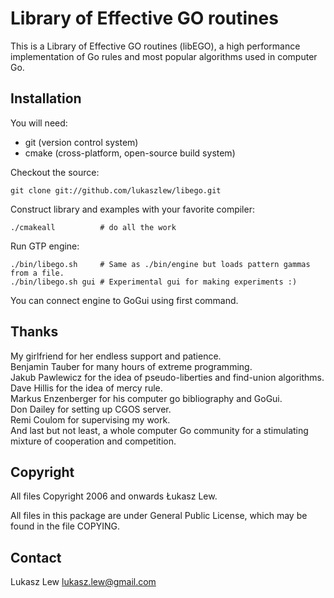 Library of Effective GO routines
================================

This is a Library of Effective GO routines (libEGO), a high performance
implementation of Go rules and most popular algorithms used in computer Go.


Installation
------------

You will need:
 * git (version control system)
 * cmake (cross-platform, open-source build system)

Checkout the source:

    git clone git://github.com/lukaszlew/libego.git

Construct library and examples with your favorite compiler:

    ./cmakeall          # do all the work

Run GTP engine:

    ./bin/libego.sh     # Same as ./bin/engine but loads pattern gammas from a file.
    ./bin/libego.sh gui # Experimental gui for making experiments :)

You can connect engine to GoGui using first command.

Thanks
------

My girlfriend for her endless support and patience.  
Benjamin Tauber for many hours of extreme programming.  
Jakub Pawlewicz for the idea of pseudo-liberties and find-union algorithms.  
Dave Hillis for the idea of mercy rule.  
Markus Enzenberger for his computer go bibliography and GoGui.  
Don Dailey for setting up CGOS server.  
Remi Coulom for supervising my work.  
And last but not least, a whole computer Go community for a
stimulating mixture of cooperation and competition.

Copyright
---------

All files Copyright 2006 and onwards Łukasz Lew.

All files in this package are under General Public License,
which may be found in the file COPYING.

Contact
-------

Lukasz Lew <lukasz.lew@gmail.com>
